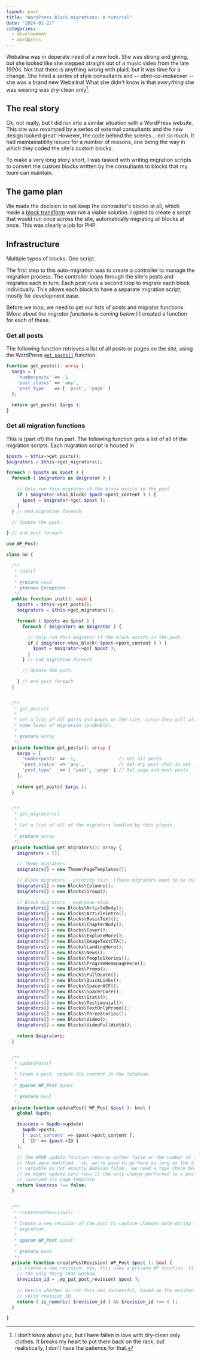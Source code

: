 ```yaml
---
layout: post
title: "WordPress block migrations: A tutorial"
date: "2024-01-22"
categories:
  - development
  - wordpress
---
```


Webalina was in deperate need of a new look. She was strong and giving, but she looked like she stepped straight out of a music video from the late 1990s. Not that there is anything wrong with plaid, but it was time for a change. She hired a series of style consultants and -- _abra-ca-makeover_ -- she was a brand new Webalina! What she didn't know is that _everything_ she was wearing was dry-clean only[^1].

## The real story

Ok, not really, but I did run into a similar situation with a WordPress website. This site was revamped by a series of external consultants and the new design looked great! However, the code behind the scenes... not so much. It had maintainablilty issues for a number of reasons, one being the way in which they coded the site's custom blocks. 

To make a very long story short, I was tasked with writing migration scripts to convert the custom blocks written by the consultants to blocks that my team can maintain.

## The game plan

We made the decision to not keep the contractor's blocks at all, which made a [block transform](https://developer.wordpress.org/block-editor/reference-guides/block-api/block-transforms/) was not a viable solution. I opted to create a script that would run once across the site, automatically migrating all blocks at once. This was clearly a job for PHP.

## Infrastructure

Multiple types of blocks. One script. 

The first step to this auto-migration was to create a controller to manage the migration process. The controller loops through the site's posts and migrates each in turn. Each post runs a second loop to migrate each block individually. This allows each block to have a separate migration script, mostly for development ease.

Before we loop, we need to get our lists of posts and migrator functions. _(More about the migrator functions is coming below.)_ I created a function for each of these.

### Get all posts

The following function retrieves a list of all posts or pages on the site, using the WordPress [`get_posts()`](https://developer.wordpress.org/reference/functions/get_posts/) function.

```php
function get_posts(): array {
  $args = [
    'numberposts' => -1,
    'post_status' => 'any',
    'post_type'   => [ 'post', 'page' ]
  ];

  return get_posts( $args );
}
```

### Get all migration functions

This is (part of) the fun part. The following function gets a list of all of the migration scripts. Each migration script is housed in 



```php
$posts = $this->get_posts();
$migrators = $this->get_migrators();

foreach ( $posts as $post ) {
  foreach ( $migrators as $migrator ) {

    // Only run this migrator if the block exists in the post.
    if ( $migrator->has_block( $post->post_content ) ) {
      $post = $migrator->go( $post );
    }
  } // end migration foreach

  // Update the post.

} // end post foreach
```

```php
use WP_Post;

class Go {

  /**
   * init()
   * 
   * @return void
   * @throws Exception
   */
  public function init(): void {
    $posts = $this->get_posts();
    $migrators = $this->get_migrators();

    foreach ( $posts as $post ) {
      foreach ( $migrators as $migrator ) {

        // Only run this migrator if the block exists in the post.
        if ( $migrator->has_block( $post->post_content ) ) {
          $post = $migrator->go( $post );
        }
      } // end migration foreach

      // Update the post.

    } // end post foreach
  }


  /**
   * get_posts()
   * 
   * Get a list of all posts and pages on the site, since they will all need
   * some level of migration (probably).
   * 
   * @return array
   */
  private function get_posts(): array {
    $args = [
      'numberposts' => -1,                // Get all posts
      'post_status' => 'any',             // Get any post that is not in the trash
      'post_type'   => [ 'post', 'page' ] // Get page and post posts
    ];
  
    return get_posts( $args );
  }


  /**
   * get_migrators()
   * 
   * Get a list of all of the migrators handled by this plugin.
   * 
   * @return array
   */
  private function get_migrators(): array {
    $migrators = [];

    // Theme migrators.
    $migrators[] = new Theme\PageTemplates();

    // Block migrators - priority list. (These migrators need to be run first.)
    $migrators[] = new Blocks\Columns();
    $migrators[] = new Blocks\Group();

    // Block migrators - everyone else.
    $migrators[] = new Blocks\ArticleBody();
    $migrators[] = new Blocks\ArticleIntro();
    $migrators[] = new Blocks\BasicText();
    $migrators[] = new Blocks\ChapterBody();
    $migrators[] = new Blocks\Cover();
    $migrators[] = new Blocks\ExploreMore();
    $migrators[] = new Blocks\ImageTextCTA();
    $migrators[] = new Blocks\LandingHero();
    $migrators[] = new Blocks\News();
    $migrators[] = new Blocks\PeopleStories();
    $migrators[] = new Blocks\ProgramHomepageHero();
    $migrators[] = new Blocks\Promo();
    $migrators[] = new Blocks\PullQuote();
    $migrators[] = new Blocks\QuickLinks();
    $migrators[] = new Blocks\SpacerACF();
    $migrators[] = new Blocks\SpacerCore();
    $migrators[] = new Blocks\Stats();
    $migrators[] = new Blocks\Testimonial();
    $migrators[] = new Blocks\TextOnlyPromo();
    $migrators[] = new Blocks\ThreeStories();
    $migrators[] = new Blocks\Video();
    $migrators[] = new Blocks\VideoFullWidth();

    return $migrators;
  }


  /**
   * updatePost()
   *
   * Given a post, update its content in the database.
   *
   * @param WP_Post $post
   *
   * @return bool
   */
  private function updatePost( WP_Post $post ): bool {
    global $wpdb;

    $success = $wpdb->update(
      $wpdb->posts,
      [ 'post_content' => $post->post_content ],
      [ 'ID' => $post->ID ]
    );

    // the WPDB update function returns either false or the number of rows
    // that were modified.  so, we're good to go here as long as the $success
    // variable is not exactly Boolean false.  we need a type check because
    // we might update zero rows if the only change performed to a post
    // involved its page template.
    return $success !== false;
  }


  /**
   * createPostRevision()
   * 
   * Create a new revision of the post to capture changes made during the
   * migration.
   * 
   * @param WP_Post $post
   * 
   * @return bool
   */
  private function createPostRevision( WP_Post $post ): bool {
    // Create a new revision. Yes, this uses a private WP function. It was
    // the only thing that worked.
    $revision_id = _wp_put_post_revision( $post );
    
    // Return whether or not this was successful, based on the existence of a
    // valid revision ID.
    return ( is_numeric( $revision_id ) && $revision_id !== 0 );
  }

}
```




[^1]: I don't know about you, but I have fallen in love with dry-clean only clothes. It breaks my heart to put them back on the rack, but realistically, I don't have the patience for that.